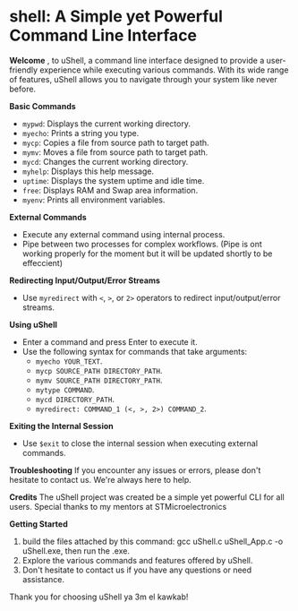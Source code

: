 # shell: A Simple yet Powerful Command Line Interface

**Welcome**
,
to uShell, a command line interface designed to provide a user-friendly experience while executing various commands. With its wide range of features, uShell allows you to navigate through your system like never before.

**Basic Commands**

* `mypwd`: Displays the current working directory.
* `myecho`: Prints a string you type.
* `mycp`: Copies a file from source path to target path.
* `mymv`: Moves a file from source path to target path.
* `mycd`: Changes the current working directory.
* `myhelp`: Displays this help message.
* `uptime`: Displays the system uptime and idle time.
* `free`: Displays RAM and Swap area information.
* `myenv`: Prints all environment variables.

**External Commands**

* Execute any external command using internal process.
* Pipe between two processes for complex workflows. (Pipe is ont working properly for the moment but it will be updated shortly to be effeccient)

**Redirecting Input/Output/Error Streams**

* Use `myredirect` with `<`, `>`, or `2>` operators to redirect input/output/error streams.

**Using uShell**

* Enter a command and press  Enter to execute it.
* Use the following syntax for commands that take arguments:
	+ `myecho YOUR_TEXT`.
	+ `mycp SOURCE_PATH DIRECTORY_PATH`.
	+ `mymv SOURCE_PATH DIRECTORY_PATH`.
	+ `mytype COMMAND`.
	+ `mycd DIRECTORY_PATH`.
	+ `myredirect: COMMAND_1 (<, >, 2>) COMMAND_2`.

**Exiting the Internal Session**

* Use `$exit` to close the internal session when executing external commands.

**Troubleshooting**
If you encounter any issues or errors, please don't hesitate to contact us. We're always here to help.

**Credits**
The uShell project was created be a simple yet powerful CLI for all users. Special thanks to my mentors at STMicroelectronics

**Getting Started**

1. build the files attached by this command: gcc uShell.c uShell_App.c -o uShell.exe, then run the .exe.
2. Explore the various commands and features offered by uShell.
3. Don't hesitate to contact us if you have any questions or need assistance.

Thank you for choosing uShell ya 3m el kawkab!
